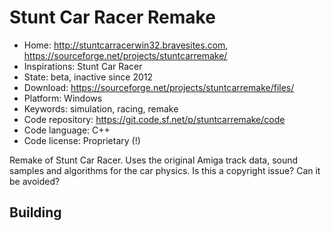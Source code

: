 # Stunt Car Racer Remake

- Home: http://stuntcarracerwin32.bravesites.com, https://sourceforge.net/projects/stuntcarremake/
- Inspirations: Stunt Car Racer
- State: beta, inactive since 2012
- Download: https://sourceforge.net/projects/stuntcarremake/files/
- Platform: Windows
- Keywords: simulation, racing, remake
- Code repository: https://git.code.sf.net/p/stuntcarremake/code
- Code language: C++
- Code license: Proprietary (!)

Remake of Stunt Car Racer.
Uses the original Amiga track data, sound samples and algorithms for the car physics. Is this a copyright issue? Can it be avoided?

## Building
